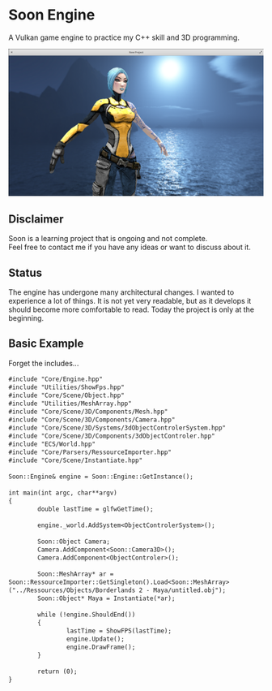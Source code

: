 # Soon Engine

A Vulkan game engine to practice my C++ skill and 3D programming.

[![Exemple](/Extern/Example.png)]()

## Disclaimer

Soon is a learning project that is ongoing and not complete.  
Feel free to contact me if you have any ideas or want to discuss about it.

## Status

The engine has undergone many architectural changes. I wanted to experience a lot of things.
It is not yet very readable, but as it develops it should become more comfortable to read.
Today the project is only at the beginning.

## Basic Example
Forget the includes...

```
#include "Core/Engine.hpp"
#include "Utilities/ShowFps.hpp"
#include "Core/Scene/Object.hpp"
#include "Utilities/MeshArray.hpp"
#include "Core/Scene/3D/Components/Mesh.hpp"
#include "Core/Scene/3D/Components/Camera.hpp"
#include "Core/Scene/3D/Systems/3dObjectControlerSystem.hpp"
#include "Core/Scene/3D/Components/3dObjectControler.hpp"
#include "ECS/World.hpp"
#include "Core/Parsers/RessourceImporter.hpp"
#include "Core/Scene/Instantiate.hpp"

Soon::Engine& engine = Soon::Engine::GetInstance();

int main(int argc, char**argv)
{
        double lastTime = glfwGetTime();

        engine._world.AddSystem<ObjectControlerSystem>();

        Soon::Object Camera;
        Camera.AddComponent<Soon::Camera3D>();
        Camera.AddComponent<ObjectControler>();

        Soon::MeshArray* ar = Soon::RessourceImporter::GetSingleton().Load<Soon::MeshArray>("../Ressources/Objects/Borderlands 2 - Maya/untitled.obj");
        Soon::Object* Maya = Instantiate(*ar);

        while (!engine.ShouldEnd())
        {
                lastTime = ShowFPS(lastTime);
                engine.Update();
                engine.DrawFrame();
        }

        return (0);
}
```
